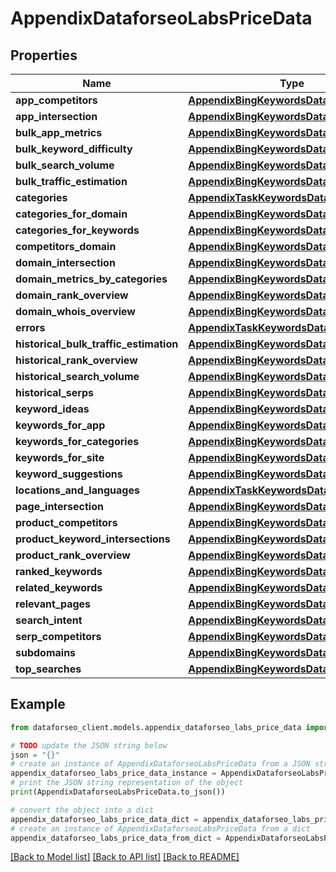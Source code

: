 # AppendixDataforseoLabsPriceData


## Properties

Name | Type | Description | Notes
------------ | ------------- | ------------- | -------------
**app_competitors** | [**AppendixBingKeywordsDataPriceDataInfo**](AppendixBingKeywordsDataPriceDataInfo.md) |  | [optional] 
**app_intersection** | [**AppendixBingKeywordsDataPriceDataInfo**](AppendixBingKeywordsDataPriceDataInfo.md) |  | [optional] 
**bulk_app_metrics** | [**AppendixBingKeywordsDataPriceDataInfo**](AppendixBingKeywordsDataPriceDataInfo.md) |  | [optional] 
**bulk_keyword_difficulty** | [**AppendixBingKeywordsDataPriceDataInfo**](AppendixBingKeywordsDataPriceDataInfo.md) |  | [optional] 
**bulk_search_volume** | [**AppendixBingKeywordsDataPriceDataInfo**](AppendixBingKeywordsDataPriceDataInfo.md) |  | [optional] 
**bulk_traffic_estimation** | [**AppendixBingKeywordsDataPriceDataInfo**](AppendixBingKeywordsDataPriceDataInfo.md) |  | [optional] 
**categories** | [**AppendixTaskKeywordsDataPriceDataInfo**](AppendixTaskKeywordsDataPriceDataInfo.md) |  | [optional] 
**categories_for_domain** | [**AppendixBingKeywordsDataPriceDataInfo**](AppendixBingKeywordsDataPriceDataInfo.md) |  | [optional] 
**categories_for_keywords** | [**AppendixBingKeywordsDataPriceDataInfo**](AppendixBingKeywordsDataPriceDataInfo.md) |  | [optional] 
**competitors_domain** | [**AppendixBingKeywordsDataPriceDataInfo**](AppendixBingKeywordsDataPriceDataInfo.md) |  | [optional] 
**domain_intersection** | [**AppendixBingKeywordsDataPriceDataInfo**](AppendixBingKeywordsDataPriceDataInfo.md) |  | [optional] 
**domain_metrics_by_categories** | [**AppendixBingKeywordsDataPriceDataInfo**](AppendixBingKeywordsDataPriceDataInfo.md) |  | [optional] 
**domain_rank_overview** | [**AppendixBingKeywordsDataPriceDataInfo**](AppendixBingKeywordsDataPriceDataInfo.md) |  | [optional] 
**domain_whois_overview** | [**AppendixBingKeywordsDataPriceDataInfo**](AppendixBingKeywordsDataPriceDataInfo.md) |  | [optional] 
**errors** | [**AppendixTaskKeywordsDataPriceDataInfo**](AppendixTaskKeywordsDataPriceDataInfo.md) |  | [optional] 
**historical_bulk_traffic_estimation** | [**AppendixBingKeywordsDataPriceDataInfo**](AppendixBingKeywordsDataPriceDataInfo.md) |  | [optional] 
**historical_rank_overview** | [**AppendixBingKeywordsDataPriceDataInfo**](AppendixBingKeywordsDataPriceDataInfo.md) |  | [optional] 
**historical_search_volume** | [**AppendixBingKeywordsDataPriceDataInfo**](AppendixBingKeywordsDataPriceDataInfo.md) |  | [optional] 
**historical_serps** | [**AppendixBingKeywordsDataPriceDataInfo**](AppendixBingKeywordsDataPriceDataInfo.md) |  | [optional] 
**keyword_ideas** | [**AppendixBingKeywordsDataPriceDataInfo**](AppendixBingKeywordsDataPriceDataInfo.md) |  | [optional] 
**keywords_for_app** | [**AppendixBingKeywordsDataPriceDataInfo**](AppendixBingKeywordsDataPriceDataInfo.md) |  | [optional] 
**keywords_for_categories** | [**AppendixBingKeywordsDataPriceDataInfo**](AppendixBingKeywordsDataPriceDataInfo.md) |  | [optional] 
**keywords_for_site** | [**AppendixBingKeywordsDataPriceDataInfo**](AppendixBingKeywordsDataPriceDataInfo.md) |  | [optional] 
**keyword_suggestions** | [**AppendixBingKeywordsDataPriceDataInfo**](AppendixBingKeywordsDataPriceDataInfo.md) |  | [optional] 
**locations_and_languages** | [**AppendixTaskKeywordsDataPriceDataInfo**](AppendixTaskKeywordsDataPriceDataInfo.md) |  | [optional] 
**page_intersection** | [**AppendixBingKeywordsDataPriceDataInfo**](AppendixBingKeywordsDataPriceDataInfo.md) |  | [optional] 
**product_competitors** | [**AppendixBingKeywordsDataPriceDataInfo**](AppendixBingKeywordsDataPriceDataInfo.md) |  | [optional] 
**product_keyword_intersections** | [**AppendixBingKeywordsDataPriceDataInfo**](AppendixBingKeywordsDataPriceDataInfo.md) |  | [optional] 
**product_rank_overview** | [**AppendixBingKeywordsDataPriceDataInfo**](AppendixBingKeywordsDataPriceDataInfo.md) |  | [optional] 
**ranked_keywords** | [**AppendixBingKeywordsDataPriceDataInfo**](AppendixBingKeywordsDataPriceDataInfo.md) |  | [optional] 
**related_keywords** | [**AppendixBingKeywordsDataPriceDataInfo**](AppendixBingKeywordsDataPriceDataInfo.md) |  | [optional] 
**relevant_pages** | [**AppendixBingKeywordsDataPriceDataInfo**](AppendixBingKeywordsDataPriceDataInfo.md) |  | [optional] 
**search_intent** | [**AppendixBingKeywordsDataPriceDataInfo**](AppendixBingKeywordsDataPriceDataInfo.md) |  | [optional] 
**serp_competitors** | [**AppendixBingKeywordsDataPriceDataInfo**](AppendixBingKeywordsDataPriceDataInfo.md) |  | [optional] 
**subdomains** | [**AppendixBingKeywordsDataPriceDataInfo**](AppendixBingKeywordsDataPriceDataInfo.md) |  | [optional] 
**top_searches** | [**AppendixBingKeywordsDataPriceDataInfo**](AppendixBingKeywordsDataPriceDataInfo.md) |  | [optional] 

## Example

```python
from dataforseo_client.models.appendix_dataforseo_labs_price_data import AppendixDataforseoLabsPriceData

# TODO update the JSON string below
json = "{}"
# create an instance of AppendixDataforseoLabsPriceData from a JSON string
appendix_dataforseo_labs_price_data_instance = AppendixDataforseoLabsPriceData.from_json(json)
# print the JSON string representation of the object
print(AppendixDataforseoLabsPriceData.to_json())

# convert the object into a dict
appendix_dataforseo_labs_price_data_dict = appendix_dataforseo_labs_price_data_instance.to_dict()
# create an instance of AppendixDataforseoLabsPriceData from a dict
appendix_dataforseo_labs_price_data_from_dict = AppendixDataforseoLabsPriceData.from_dict(appendix_dataforseo_labs_price_data_dict)
```
[[Back to Model list]](../README.md#documentation-for-models) [[Back to API list]](../README.md#documentation-for-api-endpoints) [[Back to README]](../README.md)


